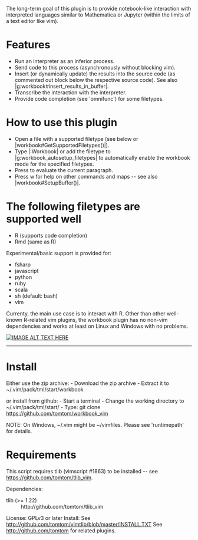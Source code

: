 The long-term goal of this plugin is to provide notebook-like interaction with 
interpreted languages similar to Mathematica or Jupyter (within the limits 
of a text editor like vim).

# Features
- Run an interpreter as an inferior process.
- Send code to this process (asynchronously without blocking vim).
- Insert (or dynamically update) the results into the source code (as 
  commented out block below the respective source code). See also 
  |g:workbook#insert_results_in_buffer|.
- Transcribe the interaction with the interpreter.
- Provide code completion (see 'omnifunc') for some filetypes.

# How to use this plugin
- Open a file with a supported filetype (see below or 
  |workbook#GetSupportedFiletypes()|).
- Type |:Workbook| or add the filetype to |g:workbook_autosetup_filetypes| to 
  automatically enable the workbook mode for the specified filetypes.
- Press <c-cr> to evaluate the current paragraph.
- Press <localleader>w<F1> for help on other commands and maps -- see also 
  |workbook#SetupBuffer()|.

# The following filetypes are supported well
- R (supports code completion)
- Rmd (same as R)

Experimental/basic support is provided for:
- fsharp
- javascript
- python
- ruby
- scala
- sh (default: bash)
- vim

Currenty, the main use case is to interact with R. Other than other 
well-known R-related vim plugins, the workbook plugin has no non-vim 
dependencies and works at least on Linux and Windows with no problems.

[![IMAGE ALT TEXT HERE](https://img.youtube.com/vi/hY_kNRKWIH0/0.jpg)](https://www.youtube.com/watch?v=hY_kNRKWIH0)


-----------------------------------------------------------------------

# Install

Either use the zip archive:
    - Download the zip archive
    - Extract it to ~/.vim/pack/tml/start/workbook

or install from github:
    - Start a terminal
    - Change the working directory to ~/.vim/pack/tml/start/
    - Type: git clone https://github.com/tomtom/workbook_vim

NOTE: On Windows, ~/.vim might be ~/vimfiles. Please see 'runtimepath' for 
details.


# Requirements

This script requires tlib (vimscript #1863) to be installed -- see 
https://github.com/tomtom/tlib_vim.




Dependencies:
<dl>
<dt>tlib (>= 1.22)</dt><dd>http://github.com/tomtom/tlib_vim</dd>
</dl>

License: GPLv3 or later
Install: See http://github.com/tomtom/vimtlib/blob/master/INSTALL.TXT
See http://github.com/tomtom for related plugins.

